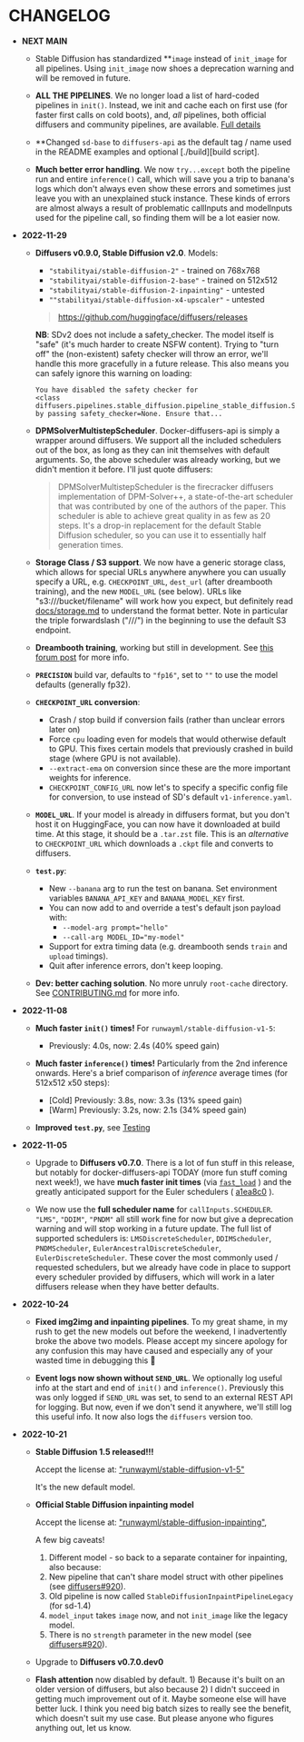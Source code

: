 # CHANGELOG

* **NEXT MAIN**

  * Stable Diffusion has standardized **`image` instead of `init_image` for 
    all pipelines.  Using `init_image` now shoes a deprecation warning and
    will be removed in future.

  * **ALL THE PIPELINES**.  We no longer load a list of hard-coded pipelines
    in `init()`.  Instead, we init and cache each on first use (for faster
    first calls on cold boots), and, *all* pipelines, both official diffusers
    and community pipelines, are available.
    [Full details](https://banana-forums.dev/t/all-your-pipelines-are-belong-to-us/83)

  * **Changed `sd-base` to `diffusers-api` as the default tag / name used
    in the README examples and optional [./build][build script].

  * **Much better error handling**.  We now `try...except` both the pipeline
    run and entire `inference()` call, which will save you a trip to banana's
    logs which don't always even show these errors and sometimes just leave
    you with an unexplained stuck instance.  These kinds of errors are almost
    always a result of problematic callInputs and modelInputs used for the
    pipeline call, so finding them will be a lot easier now.

* **2022-11-29**

  * **Diffusers v0.9.0, Stable Diffusion v2.0**.  Models:
      * `"stabilityai/stable-diffusion-2"` - trained on 768x768
      * `"stabilityai/stable-diffusion-2-base"` - trained on 512x512
      * `"stabilityai/stable-diffusion-2-inpainting"` - untested
      * `""stabilityai/stable-diffusion-x4-upscaler"` - untested

    > https://github.com/huggingface/diffusers/releases

    **NB**: SDv2 does not include a safety_checker.  The model itself is
    "safe" (it's much harder to create NSFW content).  Trying to "turn off"
    the (non-existent) safety checker will throw an error, we'll handle this
    more gracefully in a future release.  This also means you can safely
    ignore this warning on loading:

    ```
    You have disabled the safety checker for
    <class diffusers.pipelines.stable_diffusion.pipeline_stable_diffusion.StableDiffusionPipeline'>
    by passing safety_checker=None. Ensure that...
    ```

  * **DPMSolverMultistepScheduler**.  Docker-diffusers-api is simply a wrapper
    around diffusers.  We support all the included schedulers out of the box,
    as long as they can init themselves with default arguments.  So, the above
    scheduler was already working, but we didn't mention it before.  I'll just
    quote diffusers:

    > DPMSolverMultistepScheduler is the firecracker diffusers implementation
    of DPM-Solver++, a state-of-the-art scheduler that was contributed by one
    of the authors of the paper. This scheduler is able to achieve great
    quality in as few as 20 steps. It's a drop-in replacement for the default
    Stable Diffusion scheduler, so you can use it to essentially half
    generation times.

  * **Storage Class / S3 support**.  We now have a generic storage class, which
    allows for special URLs anywhere anywhere you can usually specify a URL,
    e.g. `CHECKPOINT_URL`, `dest_url` (after dreambooth training), and the new
    `MODEL_URL` (see below).  URLs like "s3:///bucket/filename" will work how
    you expect, but definitely read [docs/storage.md](./docs/storage.md)
    to understand the format better.  Note in particular the triple forwardslash
    ("///") in the beginning to use the default S3 endpoint.

  * **Dreambooth training**, working but still in development.  See
    [this forum post](https://banana-forums.dev/t/dreambooth-training-first-look/36)
    for more info.

  * **`PRECISION`** build var, defaults to `"fp16"`, set to `""` to use the model
    defaults (generally fp32).

  * **`CHECKPOINT_URL` conversion**:
    * Crash / stop build if conversion fails (rather than unclear errors later on)
    * Force `cpu` loading even for models that would otherwise default to GPU.
      This fixes certain models that previously crashed in build stage (where GPU
      is not available).
    * `--extract-ema` on conversion since these are the more important weights for
      inference.
    * `CHECKPOINT_CONFIG_URL` now let's to specify a specific config file for 
      conversion, to use instead of SD's default `v1-inference.yaml`.

  * **`MODEL_URL`**.  If your model is already in diffusers format, but you don't
    host it on HuggingFace, you can now have it downloaded at build time.  At
    this stage, it should be a `.tar.zst` file.  This is an *alternative* to
    `CHECKPOINT_URL` which downloads a `.ckpt` file and converts to diffusers.

  * **`test.py`**:
    * New `--banana` arg to run the test on banana.  Set environment variables
      `BANANA_API_KEY` and `BANANA_MODEL_KEY` first.
    * You can now add to and override a test's default json payload with:
      * `--model-arg prompt="hello"`
      * `--call-arg MODEL_ID="my-model"`
    * Support for extra timing data (e.g. dreambooth sends `train`
      and `upload` timings).
    * Quit after inference errors, don't keep looping.

  * **Dev: better caching solution**.  No more unruly `root-cache` directory.  See
    [CONTRIBUTING.md](./CONTRIBUTING.md) for more info.

* **2022-11-08**

  * **Much faster `init()` times!**  For `runwayml/stable-diffusion-v1-5`:

    * Previously: 4.0s, now: 2.4s (40% speed gain)

  * **Much faster `inference()` times!** Particularly from the 2nd inference onwards.
    Here's a brief comparison of *inference* average times (for 512x512 x50 steps):

    * [Cold] Previously: 3.8s, now: 3.3s (13% speed gain)
    * [Warm] Previously: 3.2s, now: 2.1s (34% speed gain)

  * **Improved `test.py`**, see [Testing](./README.md#testing)

* **2022-11-05**

  * Upgrade to **Diffusers v0.7.0**.  There is a lot of fun stuff in this release,
    but notably for docker-diffusers-api TODAY (more fun stuff coming next week!),
    we have **much faster init times** (via
    [`fast_load`](https://github.com/huggingface/diffusers/commit/7482178162b779506a54538f2cf2565c8b88c597)
    ) and the greatly anticipated support for the Euler schedulers (
    [a1ea8c0](https://github.com/huggingface/diffusers/commit/a1ea8c01c31a44bf48f6a3b85ccabeb45ef6418f)
    ).

  * We now use the **full scheduler name** for `callInputs.SCHEDULER`.  `"LMS"`,
    `"DDIM"`, `"PNDM"` all still work fine for now but give a deprecation warning
    and will stop working in a future update.  The full list of supported schedulers
    is: `LMSDiscreteScheduler`, `DDIMScheduler`, `PNDMScheduler`,
    `EulerAncestralDiscreteScheduler`, `EulerDiscreteScheduler`.  These cover the
    most commonly used / requested schedulers, but we already have code in place to
    support every scheduler provided by diffusers, which will work in a later
    diffusers release when they have better defaults.

* **2022-10-24**

  * **Fixed img2img and inpainting pipelines**.  To my great shame, in my rush to get
    the new models out before the weekend, I inadvertently broke the above two models.
    Please accept my sincere apology for any confusion this may have caused and
    especially any of your wasted time in debugging this 🙇

  * **Event logs now shown without `SEND_URL`**.  We optionally log useful info at the
    start and end of `init()` and `inference()`.  Previously this was only logged if
    `SEND_URL` was set, to send to an external REST API for logging.  But now, even if
    we don't send it anywhere, we'll still log this useful info.  It now also logs
    the `diffusers` version too.

* **2022-10-21**

  * **Stable Diffusion 1.5 released!!!**

    Accept the license at:
    ["runwayml/stable-diffusion-v1-5"](https://huggingface.co/runwayml/stable-diffusion-v1-5)

    It's the new default model.

  * **Official Stable Diffusion inpainting model**

    Accept the license at:
    ["runwayml/stable-diffusion-inpainting"](https://huggingface.co/runwayml/stable-diffusion-inpainting),

    A few big caveats!

    1) Different model - so back to a separate container for inpainting, also because:
    2) New pipeline that can't share model struct with other pipelines
       (see [diffusers#920](https://github.com/huggingface/diffusers/issues/920)).
    3) Old pipeline is now called `StableDiffusionInpaintPipelineLegacy` (for sd-1.4)
    4) `model_input` takes `image` now, and not `init_image` like the legacy model.
    5) There is no `strength` parameter in the new model
       (see [diffusers#920](https://github.com/huggingface/diffusers/issues/920)).

  * Upgrade to **Diffusers v0.7.0.dev0**

  * **Flash attention** now disabled by default.  1) Because it's built on
    an older version of diffusers, but also because 2) I didn't succeed in
    getting much improvement out of it.  Maybe someone else will have better
    luck.  I think you need big batch sizes to really see the benefit, which
    doesn't suit my use case.  But please anyone who figures anything out,
    let us know.
